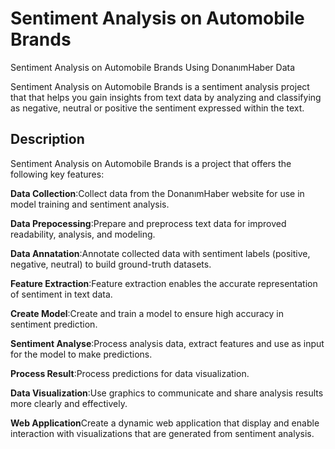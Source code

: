 # Sentiment Analysis on Automobile Brands
 Sentiment Analysis on Automobile Brands Using DonanımHaber Data

Sentiment Analysis on Automobile Brands is a sentiment analysis project that that helps you gain insights from text data by analyzing and classifying as negative, neutral or positive the sentiment expressed within the text.

 ## Description
 Sentiment Analysis on Automobile Brands is a project that offers the following key features:
 
 **Data Collection**:Collect data from the DonanımHaber website for use in model training and sentiment analysis.

 **Data Prepocessing**:Prepare and preprocess text data for improved readability, analysis, and modeling.

 **Data Annatation**:Annotate collected data with sentiment labels (positive, negative, neutral) to build ground-truth datasets.

 **Feature Extraction**:Feature extraction enables the accurate representation of sentiment in text data.

 **Create Model**:Create and train a model to ensure high accuracy in sentiment prediction.

 **Sentiment Analyse**:Process analysis data, extract features and use as input for the model to make predictions.

 **Process Result**:Process predictions for data visualization.
 
 **Data Visualization**:Use graphics to communicate and share analysis results more clearly and effectively.
 
 **Web Application**Create a dynamic web application that display and enable interaction with visualizations that are generated from sentiment analysis.
 
